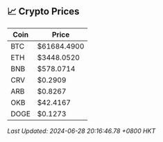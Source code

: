 ## 📈 Crypto Prices

| Coin | Price |
| ---- | ----- |
| BTC | $61684.4900 |
| ETH | $3448.0520 |
| BNB | $578.0714 |
| CRV | $0.2909 |
| ARB | $0.8267 |
| OKB | $42.4167 |
| DOGE | $0.1273 |

_Last Updated: 2024-06-28 20:16:46.78 +0800 HKT_